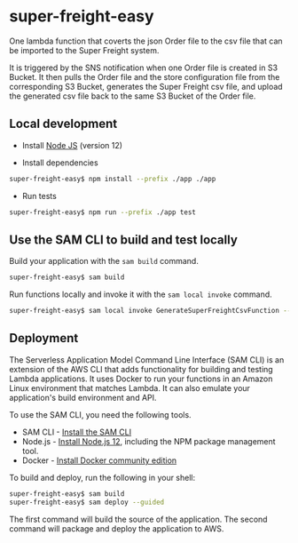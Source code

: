 # super-freight-easy

One lambda function that coverts the json Order file to the csv file that can be imported to the Super Freight system.

It is triggered by the SNS notification when one Order file is created in S3 Bucket. It then pulls the Order file and the store configuration file from the corresponding S3 Bucket, generates the Super Freight csv file, and upload the generated csv file back to the same S3 Bucket of the Order file.

## Local development

- Install [Node JS](https://nodejs.org/) (version 12)

- Install dependencies

```bash
super-freight-easy$ npm install --prefix ./app ./app
```

- Run tests

```bash
super-freight-easy$ npm run --prefix ./app test
```

## Use the SAM CLI to build and test locally

Build your application with the `sam build` command.

```bash
super-freight-easy$ sam build
```

Run functions locally and invoke it with the `sam local invoke` command.

```bash
super-freight-easy$ sam local invoke GenerateSuperFreightCsvFunction --event events/event.json
```

## Deployment

The Serverless Application Model Command Line Interface (SAM CLI) is an extension of the AWS CLI that adds functionality for building and testing Lambda applications. It uses Docker to run your functions in an Amazon Linux environment that matches Lambda. It can also emulate your application's build environment and API.

To use the SAM CLI, you need the following tools.

* SAM CLI - [Install the SAM CLI](https://docs.aws.amazon.com/serverless-application-model/latest/developerguide/serverless-sam-cli-install.html)
* Node.js - [Install Node.js 12](https://nodejs.org/en/), including the NPM package management tool.
* Docker - [Install Docker community edition](https://hub.docker.com/search/?type=edition&offering=community)

To build and deploy, run the following in your shell:

```bash
super-freight-easy$ sam build
super-freight-easy$ sam deploy --guided
```

The first command will build the source of the application.
The second command will package and deploy the application to AWS.
